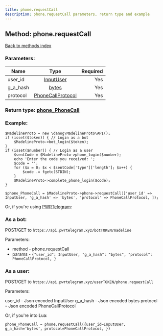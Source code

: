 ```yaml
---
title: phone.requestCall
description: phone.requestCall parameters, return type and example
---
```

## Method: phone.requestCall  
[Back to methods index](index.md)


### Parameters:

| Name     |    Type       | Required |
|----------|:-------------:|---------:|
|user\_id|[InputUser](../types/InputUser.md) | Yes|
|g\_a\_hash|[bytes](../types/bytes.md) | Yes|
|protocol|[PhoneCallProtocol](../types/PhoneCallProtocol.md) | Yes|


### Return type: [phone\_PhoneCall](../types/phone_PhoneCall.md)

### Example:


```
$MadelineProto = new \danog\MadelineProto\API();
if (isset($token)) { // Login as a bot
    $MadelineProto->bot_login($token);
}
if (isset($number)) { // Login as a user
    $sentCode = $MadelineProto->phone_login($number);
    echo 'Enter the code you received: ';
    $code = '';
    for ($x = 0; $x < $sentCode['type']['length']; $x++) {
        $code .= fgetc(STDIN);
    }
    $MadelineProto->complete_phone_login($code);
}

$phone_PhoneCall = $MadelineProto->phone->requestCall(['user_id' => InputUser, 'g_a_hash' => 'bytes', 'protocol' => PhoneCallProtocol, ]);
```

Or, if you're using [PWRTelegram](https://pwrtelegram.xyz):

### As a bot:

POST/GET to `https://api.pwrtelegram.xyz/botTOKEN/madeline`

Parameters:

* method - phone.requestCall
* params - `{"user_id": InputUser, "g_a_hash": "bytes", "protocol": PhoneCallProtocol, }`



### As a user:

POST/GET to `https://api.pwrtelegram.xyz/userTOKEN/phone.requestCall`

Parameters:

user_id - Json encoded InputUser
g_a_hash - Json encoded bytes
protocol - Json encoded PhoneCallProtocol



Or, if you're into Lua:

```
phone_PhoneCall = phone.requestCall({user_id=InputUser, g_a_hash='bytes', protocol=PhoneCallProtocol, })
```

